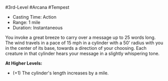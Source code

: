 #3rd-Level #Arcana #Tempest
 
- Casting Time: Action
- Range: 1 mile
- Duration: Instantaneous

You invoke a great breeze to carry over a message up to 25 words long. The wind travels in a pace of 15 mph in a cylinder with a 50' radius with you in the center of its base, towards a direction of your choosing. Each creature in that cylinder hears your message in a slightly whispering tone.
 
**At Higher Levels:** 
* (+1) The cylinder's length increases by a mile.
